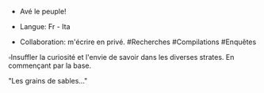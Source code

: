 - Avé le peuple!
- Langue: Fr - Ita

- Collaboration: m'écrire en privé.
#Recherches #Compilations #Enquêtes


▫️Insuffler la curiosité et l'envie de savoir
dans les diverses strates. En commençant par la base.





"Les grains de sables..."
